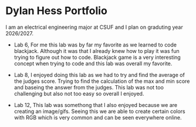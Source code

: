 
# Dylan Hess Portfolio

I am an electrical engineering major at CSUF and I plan on graduting year 2026/2027.

* Lab 6,
For me this lab was by far my favorite as we learned to code blackjack. Although it was
that I already knew how to play it was fun trying to figure out how to code. Blackjack game 
is a very interesting concept when trying to code and this lab was overall my favorite.

* Lab 8,
I enjoyed doing this lab as we had to try and find the average of the judges score. Trying to find the calculation of the max and min score and baseing the answer from the judges.  This lab was not too challenging but also not too easy so overall I enjoyed.

* Lab 12,
This lab was somethong that I also enjoyed because we are creating an image/gifs. Seeing this we are able to create certain colors with RGB which is very common and can be seen everywhere online. 